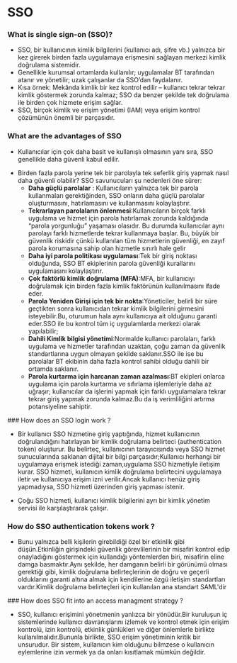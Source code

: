 # SSO

### What is single sign-on (SSO)?

- SSO, bir kullanıcının kimlik bilgilerini (kullanıcı adı, şifre vb.) yalnızca bir kez girerek birden fazla uygulamaya erişmesini sağlayan merkezi kimlik doğrulama sistemidir.
- Genellikle kurumsal ortamlarda kullanılır; uygulamalar BT tarafından atanır ve yönetilir; uzak çalışanlar da SSO’dan faydalanır.
- Kısa örnek: Mekânda kimlik bir kez kontrol edilir – kullanıcı tekrar tekrar kimlik göstermek zorunda kalmaz; SSO da benzer şekilde tek doğrulama ile birden çok hizmete erişim sağlar.
- SSO, birçok kimlik ve erişim yönetimi (IAM) veya erişim kontrol çözümünün önemli bir parçasıdır.

### What are the advantages of SSO

- Kullanıcılar için çok daha basit ve kullanışlı olmasının yanı sıra, SSO genellikle daha güvenli kabul edilir.

* Birden fazla parola yerine tek bir parolayla tek seferlik giriş yapmak nasıl daha güvenli olabilir? SSO savunucuları şu nedenleri öne sürer:
    * **Daha güçlü parolalar** : Kullanıcıların yalnızca tek bir parola kullanmaları gerektiğinden, SSO onların daha güçlü parolalar oluşturmasını, hatırlamasını ve kullanmasını kolaylaştırır.
    * **Tekrarlayan parolaların önlenmesi**:Kullanıcıların birçok farklı uygulama ve hizmet için parola hatırlamak zorunda kaldığında “parola yorgunluğu” yaşaması olasıdır. Bu durumda kullanıcılar aynı parolayı farklı hizmetlerde tekrar kullanmaya başlar. Bu, büyük bir güvenlik riskidir çünkü kullanılan tüm hizmetlerin güvenliği, en zayıf parola korumasına sahip olan hizmetle sınırlı hale gelir
    * **Daha iyi parola politikası uygulaması**:Tek bir giriş noktası olduğunda, SSO BT ekiplerinin parola güvenliği kurallarını uygulamasını kolaylaştırır.
    * **Çok faktörlü kimlik doğrulama (MFA)**:MFA, bir kullanıcıyı doğrulamak için birden fazla kimlik faktörünün kullanılmasını ifade eder.
    * **Parola Yeniden Girişi için tek bir nokta**:Yöneticiler, belirli bir süre geçtikten sonra kullanıcıdan tekrar kimlik bilgilerini girmesini isteyebilir.Bu, oturumun hala aynı kullanıcıya ait olduğunu garanti eder.SSO ile bu kontrol tüm iç uygulamlarda merkezi olarak yapılabilir;
    * **Dahili Kimlik bilgisi yönetimi**:Normalde kullanıcı parolaları, farklı uygulama ve hizmetler tarafından uzaktan, çoğu zaman da güvenlik standartlarına uygun olmayan şekilde saklanır.SSO ile ise bu parolalar BT ekibinin daha fazla kontrol sahibi olduğu dahili bir ortamda saklanır.
    * **Parola kurtarma için harcanan zaman azalması**:BT ekipleri onlarca uygulama için parola kurtarma ve sıfırlama işlemleriyle daha az uğraşır; kullanıcılar da işlerini yapmak için farklı uygulamalara tekrar tekrar giriş yapmak zorunda kalmaz.Bu da iş verimliliğini artırma potansiyeline sahiptir.

### How does an SSO login work ?
- Bir kullanıcı SSO hizmetine giriş yaptığında, hizmet kullanıcının doğrulandığını hatırlayan bir kimlik doğrulama belirteci (authentication token) oluşturur. Bu belirteç, kullanıcının tarayıcısında veya SSO hizmet sunucularında saklanan dijital bir bilgi parçasıdır;Kullanıcı herhangi bir uygulamaya erişmek istediği zaman,uygulama SSO hizmetiyle iletişim kurar. SSO hizmeti, kullanıcın kimlik doğrulama belirtecini uygulamaya iletir ve kullanıcıya erişim izni verilir.Ancak kullanıcı henüz giriş yapmadıysa, SSO hizmeti üzerinden giriş yapması istenir.

* Çoğu SSO hizmeti, kullanıcı kimlik bilgilerini ayrı bir kimlik yönetim servisi ile karşılaştırarak çalışır.


### How do SSO authentication tokens work ?
- Bunu yalnızca belli kişilerin girebildiği özel bir etkinlik gibi düşün.Etkinliğin girişindeki güvenlik görevlilerinin bir misafiri kontrol edip onayladığını göstermek için kullandığı yöntemlerden biri, misafirin eline damga basmaktır.Aynı şekilde, her damganın belirli bir görünümü olması gerektiği gibi, kimlik doğrulama belirteçlerinin de doğru ve geçerli olduklarını garanti altına almak için kendilerine özgü iletişim standartları vardır.Kimlik doğrulama belirteçleri için kullanılan ana standart SAML'dir

### How does SSO fit into an access managment strategy ?
- SSO, kullanıcı erişimini yönetmenin yanlızca bir yönüdür.Bir kuruluşun iç sistemlerinde kullanıcı davranışlarını izlemek ve kontrol etmek için erişim kontrolü, izin kontrolü, etkinlik günlükleri ve diğer önlemlerle birlikte kullanılmalıdır.Bununla birlikte, SSO erişim yönetiminin kritik bir unsurudur. Bir sistem, kullanıcın kim olduğunu bilmzese o kullanıcın eylemlerine izin vermek ya da onları kısıtlamak mümkün değildir.
